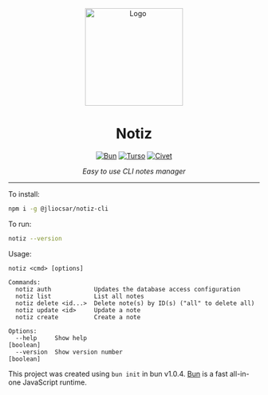 <div align=center>

<picture>
  <source media="(prefers-color-scheme: dark)" srcset=https://raw.githubusercontent.com/jliocsar/notiz/main/.github/white-hand.png>
  <img alt=Logo src=https://raw.githubusercontent.com/jliocsar/notiz/main/.github/hand.png width=196>
</picture>

# Notiz

[![Bun][bun-badge]][bun-url] [![Turso][turso-badge]][turso-url] [![Civet][civet-badge]][civet-url]

_Easy to use CLI notes manager_

</div>

---

To install:

```bash
npm i -g @jliocsar/notiz-cli
```

To run:

```bash
notiz --version
```

Usage:

```
notiz <cmd> [options]

Commands:
  notiz auth            Updates the database access configuration
  notiz list            List all notes
  notiz delete <id...>  Delete note(s) by ID(s) ("all" to delete all)
  notiz update <id>     Update a note
  notiz create          Create a note

Options:
  --help     Show help                                                 [boolean]
  --version  Show version number                                       [boolean]
```

This project was created using `bun init` in bun v1.0.4. [Bun](https://bun.sh) is a fast all-in-one JavaScript runtime.

[bun-badge]: https://img.shields.io/badge/bun-fbf0df?style=flat-square&logo=bun&logoColor=fbf0df&color=14151a
[bun-url]: https://bun.sh/
[turso-badge]: https://img.shields.io/badge/turso-121c22?style=flat-square&logo=turso&logoColor=4ff8d2
[turso-url]: https://turso.tech/
[civet-badge]: https://img.shields.io/badge/civet-3e63dd?style=flat-square
[civet-url]: https://civet.dev/
